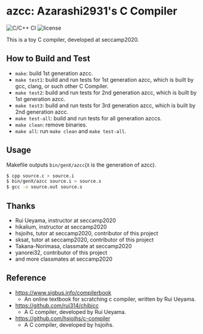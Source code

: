 # azcc: Azarashi2931's C Compiler
![C/C++ CI](https://github.com/azarashi2931/azcc/workflows/C/C++%20CI/badge.svg?branch=master)
![license](https://img.shields.io/github/license/azarashi2931/azcc)

This is a toy C compiler, developed at seccamp2020.

## How to Build and Test
+ `make`: build 1st generation azcc.
+ `make test1`: build and run tests for 1st generation azcc, which is built by gcc, clang, or such other C Compiler.
+ `make test2`: build and run tests for 2nd generation azcc, which is built by 1st generation azcc.
+ `make test3`: build and run tests for 3rd generation azcc, which is built by 2nd generation azcc.
+ `make test-all`: build and run tests for all generation azccs.
+ `make clean`: remove binaries.
+ `make all`: run `make clean` and `make test-all`.

## Usage
Makefile outputs `bin/genX/azcc`(`X` is the generation of azcc).  
```sh
$ cpp source.c > source.i
$ bin/genX/azcc source.i > source.s
$ gcc -o source.out source.s
```

## Thanks
+ Rui Ueyama, instructor at seccamp2020
+ hikalium, instructor at seccamp2020
+ hsjoihs, tutor at seccamp2020, contributor of this project
+ sksat, tutor at seccamp2020, contributor of this project
+ Takana-Norimasa, classmate at seccamp2020
+ yanorei32, contributor of this project
+ and more classmates at seccamp2020

## Reference
+ https://www.sigbus.info/compilerbook
  + An online textbook for scratching c compiler, written by Rui Ueyama.
+ https://github.com/rui314/chibicc
  + A C compiler, developed by Rui Ueyama.
+ https://github.com/hsjoihs/c-compiler
  + A C compiler, developed by hsjoihs.
